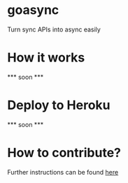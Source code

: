 # goasync
Turn sync APIs into async easily

# How it works

*** soon ***

# Deploy to Heroku

*** soon ***

# How to contribute?

Further instructions can be found [here](CONTRIBUTING.md)